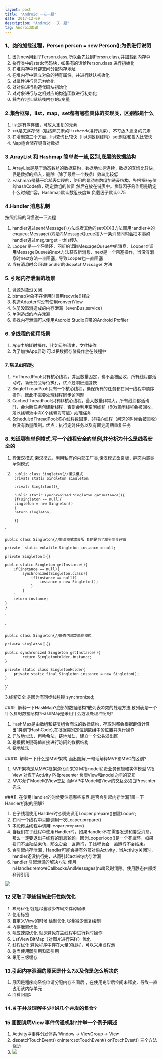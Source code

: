 ```yaml
---
layout: post
title: "Android 一天一题"
date: 2017-12-09
description: "Android 一天一题"
tag: Android面试
---
```


### 1、类的加载过程，Person person = new Person();为例进行说明
1. 因为new用到了Person.class,所以会先找到Person.class,并加载到内存中
2. 执行类中的static代码块，如果有的话给Person.class 进行初始化
3. 在堆内存中开辟空间分配内存地址
4. 在堆内存中建立对象的特有属性，并进行默认初始化
5. 对属性进行显示初始化
6. 对对象进行构造代码块初始化
7. 对对象进行与之相对应的构造函数进行初始化
8. 将内存地址赋给栈内存的p变量

### 2.集合框架，list，map，set都有哪些具体的实现类，区别都是什么
1. list是有序存储，可放入重复的元素
2. set是无序存储（是按照元素的Hashcode进行排序），不可放入重复的元素
3. 在增删查三个方面，list查询比较快（list是数组结构）set删除和插入比较快
4. Map适合储存键值对数据

### 3.ArrayList 和 Hashmap 简单说一些,区别,底层的数据结构
1. ArrayList是基于动态数组的数据结构，数据地址是连续，数据的查询比较快，但是数据的插入，删除（除了最后一个数据）效率比较低
2. Hashmap是基于哈希表实现的，使用的是动态数组加链表结构，先根据key值的hashCode值，确定数组的位置 然后在放在链表中。负载因子的作用是确定什么时候扩容，Hashmap默认数组长度16 负载因子默认0.75

### 4.Handler 消息机制
按照代码的习惯说一下流程
1. handler通过sendMessage()方法或者其他的setXXX()方法调用handler中的enqueueMessage()方法向MessageQueue插入一条消息同时会把本事的handler通过msg.target = this传入
2. Looper 是一个死循环，不断的读取MessageQueue中的消息，Looper会调用MessageQueue的next方法获取新消息，next是一个阻塞操作，当没有消息时next方法一直阻塞，导致Looper也一直阻塞
3. 当有消息时会回调handler的dispatchMessage()方法

### 5. 引起内存泄漏的场景
1. 资源对象没关闭
2. bitmap对象不在使用时调用recycle()释放
3. 构造Adapter时没有使用convertView
4. 注册没取消造成的内存泄漏（evenBus,service）
5. 单例造成的内存泄漏
6. 查找内存泄漏可以使用Android Studio自带的Android Profiler

### 6. 多线程的使用场景
1. App中的耗时操作，比如网络请求，文件操作
2. 为了加快App启动 可以把数据存储操作放在线程中

### 7.常见线程池
1. FixThreadPool:只有核心线程，并且数量固定，也不会被回收，所有线程都活动时，新任务会等待执行，优点是响应速度快
2. SingleThreadPool:只有一个核心线程，确保所有的任务都在同一线程中顺序操作，因此不需要处理线程同步的问题
3. CachedThreadPool:只有非核心线程，最大数量非常大，所有线程都活动时，会为新任务创建新线程，否则会利用空闲线程（60s空闲线程会被回收，所以线程池中有0个线程的可能）处理任务
4. ScheduledThreadPool:核心线程数固定，非核心线程（闲这的时候会被回收）数没有数量限制。优点：执行定时任务以及有固定周期重复任务

### 8. 知道哪些单例模式,写一个线程安全的单例,并分析为什么是线程安全的
1. 有饿汉模式,懒汉模式，利用私有的内部工厂类,懒汉模式改良版，静态内部类单例模式
2.   	public class Singleton{//懒汉模式
   		private static Singleton singleton;
   		
   		private Singleton(){}
   		
   		public static synchronized Singleton getInstance(){
   		if(singleton == null){
   		singleton = new Singleton();
   		}
   		return singleton;
   		
   		}}
   		
  
  `
  
  	public class Singleton{//懒汉模式改良版 目的是为了减少同步开销

    private  static volatile Singleton instance = null;

    private Singleton(){}

    public static Singleton getInstance(){  
        if(instance == null){  
            synchronized(Singleton.class){  
                if(instance == null){  
                    instance = new Singleton();  
                }  
            }  
        }  
        return instance;  
    }  
	}  
`



`

	public class Singleton{//静态内部类单例模式

    private Singleton(){}

    public synchronized Singleton getInstance(){
            return SingletonHolder.instance;
    }

    private static class SingletonHolder{
        private static final Singleton instance = new Singleton();
    }
}`

3.线程安全 是因为有同步线程锁 synchronized;

###9. 解释一下HashMap?底部的数据结构?散列表冲突的处理方法,散列表是一个什么样的数据结构?HashMap是采用什么方法处理冲突的?
1. HashMap是由数组和链表组合而成的数据结构，存取时都会根据键值计算出“类别”(HashCode),在根据类别定位到数组中的位置并执行操作
2. 开放地址法，再哈希法，链地址法，建立一个公共溢出区
3. 是根据关键码值直接进行访问的数据结构
4. 链地址法  

###10. 解释一下什么是MVP架构,画出图解,一句话解释MVP和MVC的区别?
1. MVP架构是从MVC框架演化而来的 M指model负责业务逻辑和实体模型 V指View 对应于Activity P指presenter 负责View和model之间的交互
2. MVC允许Model和View交互 而MVP中Model和View的交互必须由Presenter完成

###11. 在使用Handler的时候要注意哪些东西,是否会引起内存泄漏?画一下Handler机制的图解?
1. 在子线程使用Handler时必须先调用Looper.prepare()创建Looper;
2. 在同一个线程中只能调用一次Looper.prepare()
3. 不能再主线程中调用Looper.prepare()
4. 当我们在子线程中使用Handler时，如果Handler不在需要发送和接受消息，那么一定要退出子线程的消息轮询。因为Looper.loop()是一个死循环，如果我们不主动结束他，那么它会一直运行，子线程也会一直运行不会结束。
5. 会引起内存泄漏，Handler可能会持有外部对象Activity，当Activity关闭时，handler还没执行完，从而引起activity内存泄漏
6. handler 引起泄漏的解决方法  使用mHandler.removeCallbacksAndMessages(null)及时清除。使用静态内部类和弱引用


![](/image/android/handler.jpg)


### 12 采取了哪些措施进行性能优化
1. 布局优化 就是尽量减少布局文件的层级
2. 使用<include/>标签
3. 自定义View的时候 绘制优化 尽量减少重复绘制
4. 内存泄漏优化
5. 响应速度优化 就是避免在主线程中进行耗时操作
6. ListView BitMap（对图片进行采样）优化
7. 线程优化 避免程序中存在大量的线程，可以采用线程池
8. 适当使用弱引用和软引用
9. 采用三级缓存  

### 13.引起内存泄漏的原因是什么?以及你是怎么解决的
1. 原因是程序向系统申请分配内存空间后 ，在使用完毕后空间未释放，导致一直占用该内存单元
2. 回看问题5

### 14.关于并发理解多少?说几个并发的集合?
[](http://blog.csdn.net/qq_17250009/article/details/79012528)  

### 15.画图说明View 事件传递机制?并举一个例子阐述
1. Activity中事件分发体系 Window -> ViewGroup -> View
2. dispatchTouchEvent() onInterceptTouchEvent() onTouchEvent() 三个方法协助
3. ![](/image/android/view事件体系.png)
